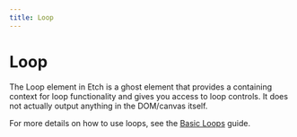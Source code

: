 ```yaml
---
title: Loop
---
```


# Loop

The Loop element in Etch is a ghost element that provides a containing context for loop functionality and gives you access to loop controls. It does not actually output anything in the DOM/canvas itself. 

For more details on how to use loops, see the [Basic Loops](../../../loops/basic-loops) guide.